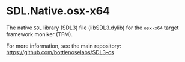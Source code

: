 # SDL.Native.osx-x64

The native `SDL` library (SDL3) file (libSDL3.dylib) for the `osx-x64` target framework moniker (TFM).

For more information, see the main repository: https://github.com/bottlenoselabs/SDL3-cs
